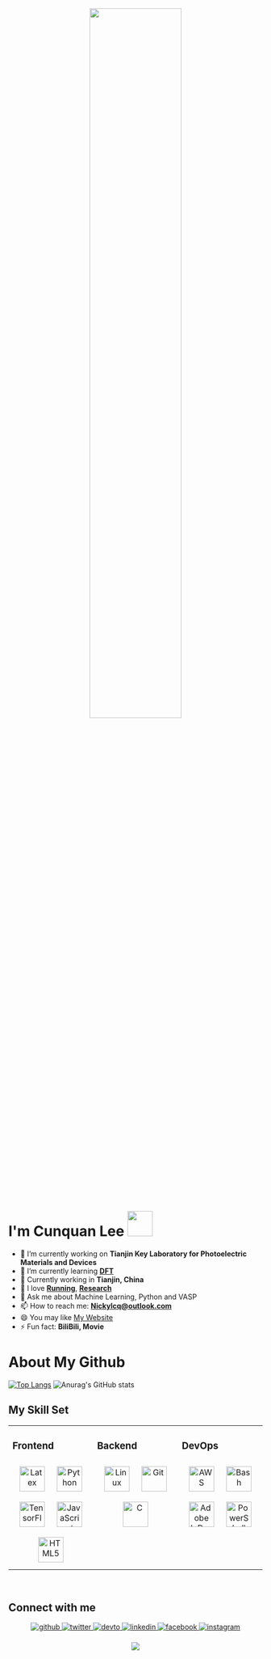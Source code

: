 <div align="center">
<img src="https://rishavanand.github.io/static/images/greetings.gif" align="center" style="width: 60%" />
</div>  

# I'm Cunquan Lee <img src="https://media.giphy.com/media/12oufCB0MyZ1Go/giphy.gif" width="50">

- 🔭 I’m currently working on **Tianjin Key Laboratory for Photoelectric Materials and Devices**
- 🌱 I’m currently learning **[DFT](https://en.wikipedia.org/wiki/Density_functional_theory)**
- 👯 Currently working in **Tianjin, China**
- 🤔 I love **[Running](https://www.strava.com/athletes/60388771)**, **[Research](https://orcid.org/my-orcid?orcid=0000-0002-8793-3481)**
- 💬 Ask me about Machine Learning, Python and VASP
- 📫 How to reach me: **Nickylcq@outlook.com**
- 😄 You may like [My Website](https://lyy0108.codes/)
- ⚡ Fun fact: **BiliBili, Movie**

# About My Github
[![Top Langs](https://github-readme-stats.vercel.app/api/top-langs/?username=Nick12-hub)](https://github.com/Nick12-hub/github-readme-stats)
![Anurag's GitHub stats](https://github-readme-stats.vercel.app/api?username=Nick12-hub&show_icons=true&theme=tokyonight)



## My Skill Set  
<table><tr><td valign="top" width="33%">



### Frontend  
<div align="center">  
<img style="margin: 10px" src="https://profilinator.rishav.dev/skills-assets/latex.png" alt="Latex" height="50" />  
<img style="margin: 10px" src="https://profilinator.rishav.dev/skills-assets/python-original.svg" alt="Python" height="50" />  
<img style="margin: 10px" src="https://profilinator.rishav.dev/skills-assets/tensorflow-icon.svg" alt="TensorFlow" height="50" />  
<img style="margin: 10px" src="https://profilinator.rishav.dev/skills-assets/javascript-original.svg" alt="JavaScript" height="50" />  
<img style="margin: 10px" src="https://profilinator.rishav.dev/skills-assets/html5-original-wordmark.svg" alt="HTML5" height="50" />  
</div>

</td><td valign="top" width="33%">



### Backend  
<div align="center">  
<img style="margin: 10px" src="https://profilinator.rishav.dev/skills-assets/linux-original.svg" alt="Linux" height="50" />  
<img style="margin: 10px" src="https://profilinator.rishav.dev/skills-assets/git-scm-icon.svg" alt="Git" height="50" />  
<img style="margin: 10px" src="https://profilinator.rishav.dev/skills-assets/c-original.svg" alt="C" height="50" />  
</div>

</td><td valign="top" width="33%">



### DevOps  
<div align="center">  
<img style="margin: 10px" src="https://profilinator.rishav.dev/skills-assets/amazonwebservices-original-wordmark.svg" alt="AWS" height="50" />  
<img style="margin: 10px" src="https://profilinator.rishav.dev/skills-assets/gnu_bash-icon.svg" alt="Bash" height="50" />  
<img style="margin: 10px" src="https://profilinator.rishav.dev/skills-assets/adobeindesign.svg" alt="Adobe InDesign" height="50" />  
<img style="margin: 10px" src="https://profilinator.rishav.dev/skills-assets/powershell.png" alt="PowerShell" height="50" />  
</div>

</td></tr></table>  

<br/>  

## Connect with me  
<div align="center">
<a href="https://github.com/Nick12-hub" target="_blank">
<img src=https://img.shields.io/badge/github-%2324292e.svg?&style=for-the-badge&logo=github&logoColor=white alt=github style="margin-bottom: 5px;" />
</a>
<a href="https://twitter.com/nickyylee" target="_blank">
<img src=https://img.shields.io/badge/twitter-%2300acee.svg?&style=for-the-badge&logo=twitter&logoColor=white alt=twitter style="margin-bottom: 5px;" />
</a>
<a href="https://dev.to/nickyylee" target="_blank">
<img src=https://img.shields.io/badge/dev.to-%2308090A.svg?&style=for-the-badge&logo=dev.to&logoColor=white alt=devto style="margin-bottom: 5px;" />
</a>
<a href="https://linkedin.com/in/nickyylee" target="_blank">
<img src=https://img.shields.io/badge/linkedin-%231E77B5.svg?&style=for-the-badge&logo=linkedin&logoColor=white alt=linkedin style="margin-bottom: 5px;" />
</a>
<a href="https://www.facebook.com/nickyylee" target="_blank">
<img src=https://img.shields.io/badge/facebook-%232E87FB.svg?&style=for-the-badge&logo=facebook&logoColor=white alt=facebook style="margin-bottom: 5px;" />
</a>
<a href="https://instagram.com/nick863" target="_blank">
<img src=https://img.shields.io/badge/instagram-%23000000.svg?&style=for-the-badge&logo=instagram&logoColor=white alt=instagram style="margin-bottom: 5px;" />
</a>  
</div>  
<br/>  

<div align="center"><img src="https://cdn.jsdelivr.net/gh/sun0225SUN/photos/images/202110311924844.png" /></div>
   






